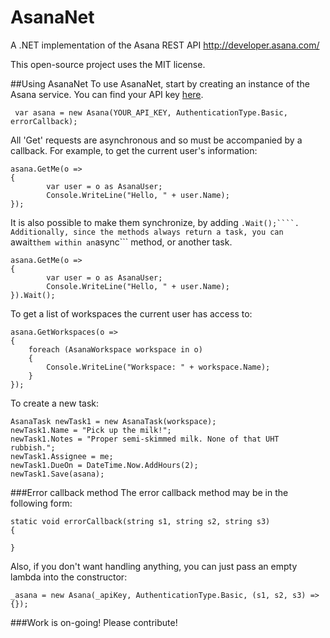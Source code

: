 # AsanaNet
A .NET implementation of the Asana REST API
http://developer.asana.com/

This open-source project uses the MIT license.

##Using AsanaNet
To use AsanaNet, start by creating an instance of the Asana service. You can find your API key [here](http://app.asana.com/-/account_api).


     var asana = new Asana(YOUR_API_KEY, AuthenticationType.Basic, errorCallback);

All 'Get' requests are asynchronous and so must be accompanied by a callback.
For example, to get the current user's information:

    asana.GetMe(o =>
    {
            var user = o as AsanaUser;
            Console.WriteLine("Hello, " + user.Name);
    });


It is also possible to make them synchronize, by adding ```.Wait();````.
Additionally, since the methods always return a task, you can ```await``` them within an ```async``` method, or another task.

    asana.GetMe(o =>
    {
            var user = o as AsanaUser;
            Console.WriteLine("Hello, " + user.Name);
    }).Wait();

To get a list of workspaces the current user has access to:

    asana.GetWorkspaces(o =>
    {
        foreach (AsanaWorkspace workspace in o)
        {
            Console.WriteLine("Workspace: " + workspace.Name);
        }
    });

To create a new task:

    AsanaTask newTask1 = new AsanaTask(workspace);
    newTask1.Name = "Pick up the milk!";
    newTask1.Notes = "Proper semi-skimmed milk. None of that UHT rubbish.";
    newTask1.Assignee = me;
    newTask1.DueOn = DateTime.Now.AddHours(2);
    newTask1.Save(asana);

###Error callback method
The error callback method may be in the following form:

    static void errorCallback(string s1, string s2, string s3)
    {

    }

Also, if you don't want handling anything, you can just pass an empty lambda into the constructor:

    _asana = new Asana(_apiKey, AuthenticationType.Basic, (s1, s2, s3) => {});

###Work is on-going! Please contribute!
